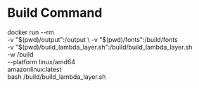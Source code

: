 # Build Command

docker run --rm \
  -v "$(pwd)/output":/output \
  -v "$(pwd)/fonts":/build/fonts \
  -v "$(pwd)/build_lambda_layer.sh":/build/build_lambda_layer.sh \
  -w /build \
  --platform linux/amd64 \
  amazonlinux:latest \
  bash /build/build_lambda_layer.sh